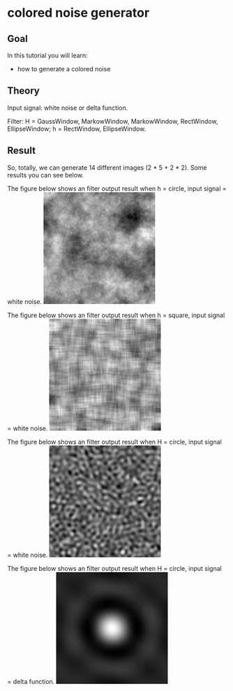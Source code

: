 colored noise generator
==========================

Goal
----

In this tutorial you will learn:

-   how to generate a colored noise

Theory
------
Input signal: 
white noise or delta function.

Filter:
H = GaussWindow, MarkowWindow, MarkowWindow, RectWindow, EllipseWindow;
h = RectWindow, EllipseWindow.

Result
------
So, totally, we can generate 14 different images (2 * 5 + 2 * 2).
Some results you can see below.

The figure below shows an filter output result when h = circle, input signal = white noise.
![1](/www/images/h=circle_signal=noise.jpg)

The figure below shows an filter output result when h = square, input signal = white noise.
![2](/www/images/h=square_signal=noise.jpg)

The figure below shows an filter output result when H = circle, input signal = white noise.
![3](/www/images/HH=circle_signal=noise.jpg)

The figure below shows an filter output result when H = circle, input signal = delta function.
![4](/www/images/H=circle_signal=delta.jpg)
